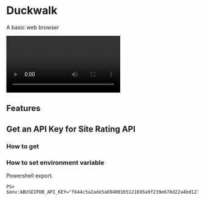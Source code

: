 ﻿# Duckwalk 
A basic web browser

![Video](Images/intro.mp4)

## Features

## Get an API Key for Site Rating API

### How to get

### How to set environment variable
Powershell export.

```
PS> $env:ABUSEIPDB_API_KEY="f644c5a2ade5a89400165121695a9f239e678d22a4bd12337091263e1d1487cbf20fad9169207bc0"
```
